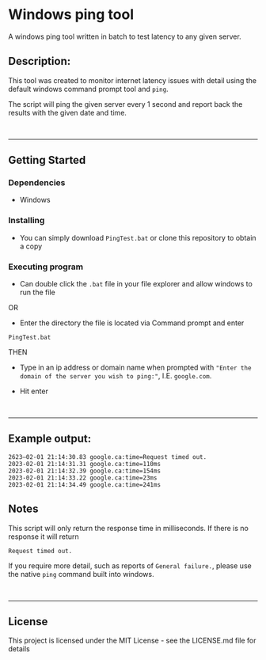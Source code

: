 # Windows ping tool

A windows ping tool written in batch to test latency to any given server.

## Description:

This tool was created to monitor internet latency issues with detail using the default windows command prompt tool and `ping`.

The script will ping the given server every 1 second and report back the results with the given date and time.

&nbsp;

---

## Getting Started

### Dependencies

* Windows

### Installing

* You can simply download `PingTest.bat` or clone this repository to obtain a copy

### Executing program

* Can double click the `.bat` file in your file explorer and allow windows to run the file

OR

* Enter the directory the file is located via Command prompt and enter

```
PingTest.bat
```

THEN

* Type in an ip address or domain name when prompted with `"Enter the domain of the server you wish to ping:"`, I.E. `google.com`.

* Hit enter

&nbsp;

---

## Example output:

```
2623—02-01 21:14:30.83 google.ca:time=Request timed out.
2023-02-01 21:14:31.31 google.ca:time=110ms
2023-02-01 21:14:32.39 google.ca:time=154ms
2023-02-01 21:14:33.22 google.ca:time=23ms
2023-02-01 21:14:34.49 google.ca:time=241ms
```

## Notes

This script will only return the response time in milliseconds. If there is no response it will return

```
Request timed out.
```

If you require more detail, such as reports of `General failure.`, please use the native `ping` command built into windows.

&nbsp;

---

## License

This project is licensed under the MIT License - see the LICENSE.md file for details